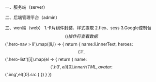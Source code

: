 一、服务端（server）


二、后端管理平台（admin）


三、wen端（web）
1.卡片组件封装、样式提取
2.flex、scss
3.Google控制台$$()操作符查看数据
$$('.hero-nav > li').map((li,i) => {
    return {
        name:li.innerText,
        heroes:$$('li',$$('.hero-list')[i]).map(el => {
            return {
                name:$$('.h3',el)[0].innerHTML,
                avatar:$$('.img',el)[0].src
            }
        })
    }
})